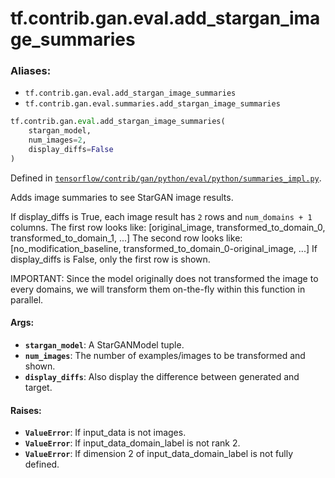 <div itemscope itemtype="http://developers.google.com/ReferenceObject">
<meta itemprop="name" content="tf.contrib.gan.eval.add_stargan_image_summaries" />
<meta itemprop="path" content="Stable" />
</div>

# tf.contrib.gan.eval.add_stargan_image_summaries

### Aliases:

* `tf.contrib.gan.eval.add_stargan_image_summaries`
* `tf.contrib.gan.eval.summaries.add_stargan_image_summaries`

``` python
tf.contrib.gan.eval.add_stargan_image_summaries(
    stargan_model,
    num_images=2,
    display_diffs=False
)
```



Defined in [`tensorflow/contrib/gan/python/eval/python/summaries_impl.py`](/code/stable/tensorflow/contrib/gan/python/eval/python/summaries_impl.py).

Adds image summaries to see StarGAN image results.

If display_diffs is True, each image result has `2` rows and `num_domains + 1`
columns.
The first row looks like:
  [original_image, transformed_to_domain_0, transformed_to_domain_1, ...]
The second row looks like:
  [no_modification_baseline, transformed_to_domain_0-original_image, ...]
If display_diffs is False, only the first row is shown.

IMPORTANT:
  Since the model originally does not transformed the image to every domains,
  we will transform them on-the-fly within this function in parallel.

#### Args:

* <b>`stargan_model`</b>: A StarGANModel tuple.
* <b>`num_images`</b>: The number of examples/images to be transformed and shown.
* <b>`display_diffs`</b>: Also display the difference between generated and target.


#### Raises:

* <b>`ValueError`</b>: If input_data is not images.
* <b>`ValueError`</b>: If input_data_domain_label is not rank 2.
* <b>`ValueError`</b>: If dimension 2 of input_data_domain_label is not fully defined.